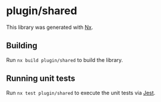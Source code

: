 # plugin/shared

This library was generated with [Nx](https://nx.dev).

## Building

Run `nx build plugin/shared` to build the library.

## Running unit tests

Run `nx test plugin/shared` to execute the unit tests via [Jest](https://jestjs.io).
